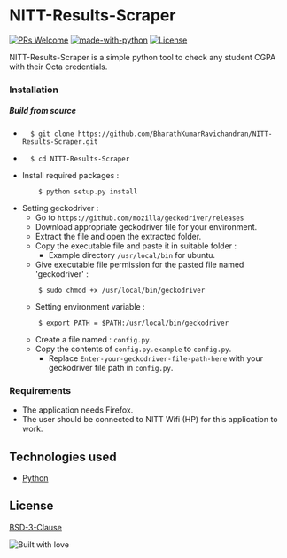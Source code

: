 # NITT-Results-Scraper

[![PRs Welcome](https://img.shields.io/badge/contributions-welcome-brightgreen.svg)](http://makeapullrequest.com) [![made-with-python](https://img.shields.io/badge/made%20with-python-blue.svg)](https://www.python.org/) [![License](https://img.shields.io/badge/license-BSD-green.svg)](LICENSE)

NITT-Results-Scraper is a simple python tool to check any student CGPA with their Octa credentials.

### Installation
##### Build from source
* ```
    $ git clone https://github.com/BharathKumarRavichandran/NITT-Results-Scraper.git
  ```
* ```
    $ cd NITT-Results-Scraper
  ```
*   Install required packages :
    ```
        $ python setup.py install
    ```
* Setting geckodriver :
    * Go to `https://github.com/mozilla/geckodriver/releases`
    * Download appropriate geckodriver file for your environment.
    * Extract the file and open the extracted folder.
    * Copy the executable file and paste it in suitable folder :
        * Example directory `/usr/local/bin` for ubuntu.
    * Give executable file permission for the pasted file named 'geckodriver' : 
    ```
        $ sudo chmod +x /usr/local/bin/geckodriver
    ```
    * Setting environment variable : 
    ```
        $ export PATH = $PATH:/usr/local/bin/geckodriver
    ```
    * Create a file named : `config.py`.
    * Copy the contents of `config.py.example` to `config.py`.
        * Replace `Enter-your-geckodriver-file-path-here` with your geckodriver file path in `config.py`.

### Requirements
* The application needs Firefox.
* The user should be connected to NITT Wifi (HP) for this application to work.

## Technologies used
* [Python](https://www.python.org/) 

## License
[BSD-3-Clause](LICENSE)

![Built with love](http://forthebadge.com/images/badges/built-with-love.svg)